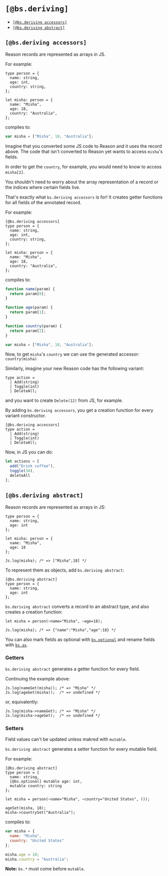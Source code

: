# `[@bs.deriving]`

* [`[@bs.deriving accessors]`](#bsderiving-accessors)
* [`[@bs.deriving abstract]`](#bsderiving-abstract)

## `[@bs.deriving accessors]`

Reason records are represented as arrays in JS.

For example:

```reason
type person = {
  name: string,
  age: int,
  country: string,
};

let misha: person = {
  name: "Misha",
  age: 18,
  country: "Australia",
};
```

compiles to:

```js
var misha = ["Misha", 18, "Australia"];
```

Imagine that you converted some JS code to Reason and it uses the record above. The code that isn't converted to Reason yet wants to access `misha`'s fields. 

In order to get the `country`, for example, you would need to know to access `misha[2]`.

You shouldn't need to worry about the array representation of a record or the indices where certain fields live.

That's exactly what `bs.deriving accessors` is for! It creates getter functions for all fields of the annotated record.

For example:

```reason
[@bs.deriving accessors]
type person = {
  name: string,
  age: int,
  country: string,
};

let misha: person = {
  name: "Misha",
  age: 18,
  country: "Australia",
};
```

compiles to:

```js
function name(param) {
  return param[0];
}

function age(param) {
  return param[1];
}

function country(param) {
  return param[2];
}

var misha = ["Misha", 18, "Australia"];
```

Now, to get `misha`'s `country` we can use the generated accessor: `country(misha)`

Similarly, imagine your new Reason code has the following variant:

```reason
type action =
  | Add(string)
  | Toggle(int)
  | DeleteAll;
```

and you want to create `Delete(12)` from JS, for example.

By adding `bs.deriving accessors`, you get a creation function for every variant constructor.

```reason
[@bs.deriving accessors]
type action =
  | Add(string)
  | Toggle(int)
  | DeleteAll;
```

Now, in JS you can do:

```js
let actions = [
  add("Drink coffee"), 
  toggle(34), 
  deleteAll
];
```

## `[@bs.deriving abstract]`

Reason records are represented as arrays in JS:

```reason
type person = {
  name: string,
  age: int
};

let misha: person = {
  name: "Misha",
  age: 18
};

Js.log(misha); /* => ["Misha",18] */
```

To represent them as objects, add `bs.deriving abstract`:

```reason
[@bs.deriving abstract]
type person = {
  name: string,
  age: int
};
```

`bs.deriving abstract` converts a record to an abstract type, and also creates a creation function:

```reason
let misha = person(~name="Misha", ~age=18);

Js.log(misha); /* => {"name":"Misha","age":18} */
```

You can also mark fields as optional with [`bs.optional`](./bs.optional.md) and rename fields with [`bs.as`](./bs.as.md).

### Getters

`bs.deriving abstract` generates a getter function for every field.

Continuing the example above:

```reason
Js.log(nameGet(misha)); /* => "Misha" */
Js.log(ageGet(misha));  /* => undefined */
```

or, equivalently:

```reason
Js.log(misha->nameGet); /* => "Misha" */
Js.log(misha->ageGet);  /* => undefined */
```

### Setters

Field values can't be updated unless makred with `mutable`.

`bs.deriving abstract` generates a setter function for every mutable field.

For example:

```reason
[@bs.deriving abstract]
type person = {
  name: string,
  [@bs.optional] mutable age: int,
  mutable country: string
};

let misha = person(~name="Misha", ~country="United States", ());

ageSet(misha, 18);
misha->countrySet("Australia");
```

compiles to:

```js
var misha = {
  name: "Misha",
  country: "United States"
};

misha.age = 18;
misha.country = "Australia";
```

**Note:** `bs.*` must come before `mutable`.
